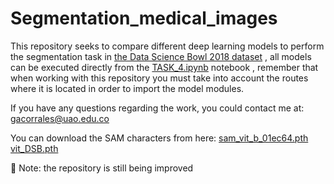 # Segmentation_medical_images
This repository seeks to compare different deep learning models to perform the segmentation task in [the Data Science Bowl 2018 dataset](https://www.kaggle.com/c/data-science-bowl-2018/data?select=stage1_test.zip) , all models can be executed directly from the [TASK_4.ipynb](https://github.com/PhDSGilber/Segmentation_medical_images/blob/main/TASK_4.ipynb) notebook , remember that when working with this repository you must take into account the routes where it is located in order to import the model modules.

If you have any questions regarding the work, you could contact me at: gacorrales@uao.edu.co

You can download the SAM characters from here:
[sam_vit_b_01ec64.pth](https://www.dropbox.com/scl/fi/9r90jmxqqu1jbsyxy6fr3/sam_vit_b_01ec64.pth?rlkey=to1ppb9n9l49gjyuqwywif6x9&dl=0)
[vit_DSB.pth](https://www.dropbox.com/scl/fi/d8s4qd7fomld6nij9x0om/vit_DSB.pth?rlkey=y3hkw112mbd4yw2cmpyrk3fc1&dl=0)

🔧 Note: the repository is still being improved
